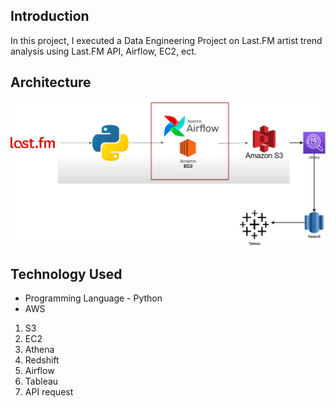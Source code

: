 ## Introduction 
In this project, I executed a Data Engineering Project on Last.FM artist trend analysis using Last.FM API, Airflow, EC2, ect.

## Architecture 
<img src="FM_pipeline.png">

## Technology Used
- Programming Language - Python
- AWS 
1. S3
2. EC2
3. Athena
4. Redshift
5. Airflow
6. Tableau
7. API request





